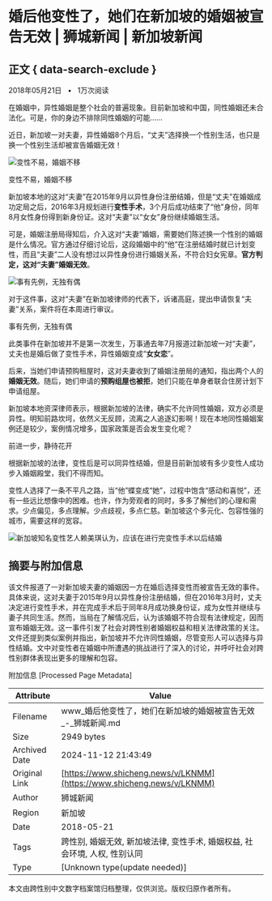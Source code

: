 # 婚后他变性了，她们在新加坡的婚姻被宣告无效 | 狮城新闻 | 新加坡新闻

## 正文 { data-search-exclude }


2018年05月21日   •   1万次阅读

在婚姻中，异性婚姻是整个社会的普遍现象。目前新加坡和中国，同性婚姻还未合法化。可是，你的身边不排除同性婚姻的可能......

近日，新加坡一对夫妻，异性婚姻8个月后，“丈夫”选择换一个性别生活，也只是换一个性别生活却被宣告婚姻无效！

![变性不易，婚姻不移](/images/image/1171/11718548.webp?1589872050)

变性不易，婚姻不移

新加坡本地的这对“夫妻”在2015年9月以异性身份注册结婚，但是“丈夫”在婚姻成功定局之后，2016年3月规划进行**变性手术**，3个月后成功结束了“他”身份，同年8月女性身份得到新身份证。这对“夫妻”以“女女”身份继续婚姻生活。

可是，婚姻注册局得知后，介入这对“夫妻”婚姻，需要她们陈述换一个性别的婚姻是什么情况。官方通过仔细讨论后，这段婚姻中的“他”在注册结婚时就已计划变性，而且“夫妻”二人没有想过以异性身份进行婚姻关系，不符合妇女宪章。**官方判定，这对“夫妻”婚姻无效**。

![事有先例，无独有偶](/images/image/1171/11718549.webp?1589872050)

对于这件事，这对“夫妻”在新加坡律师的代表下，诉诸高庭，提出申请恢复“夫妻”关系，案件将在本周进行审议。

事有先例，无独有偶

此类事件在新加坡并不是第一次发生，万事通去年7月报道过新加坡一对“夫妻”，丈夫也是婚后做了变性手术，异性婚姻变成“**女女恋**”。

后来，当她们申请预购租屋时，这对夫妻收到了婚姻注册局的通知，指出两个人的**婚姻无效**。随后，她们申请的**预购组屋也被拒**，她们只能在单身者联合住房计划下申请组屋。

新加坡本地资深律师表示，根据新加坡的法律，确实不允许同性婚姻，双方必须是异性。明知前路坎坷，依然义无反顾，流离之人追逐幻影啊！现在本地同性婚姻案例还是较少，案例情况增多，国家政策是否会发生变化呢？

前进一步，静待花开

根据新加坡的法律，变性后是可以同异性结婚，但是目前新加坡有多少变性人成功步入婚姻殿堂，我们不得而知。

变性人选择了一条不平凡之路，当“他”蝶变成“她”，过程中饱含“感动和喜悦”，还有一些远比想像中的困难。也许，作为旁观者的同时，多多了解他们的心理和需求。少点偏见，多点理解。少点歧视，多点仁慈。新加坡这个多元化、包容性强的城市，需要这样的宽容。

![新加坡知名变性艺人赖美琪认为，应该在进行完变性手术以后结婚](/images/image/1171/11718550.webp?1585737689)

## 摘要与附加信息

<!-- tcd_abstract -->
该文件报道了一对新加坡夫妻的婚姻因一方在婚后选择变性而被宣告无效的事件。具体来说，这对夫妻于2015年9月以异性身份注册结婚，但在2016年3月时，丈夫决定进行变性手术，并在完成手术后于同年8月成功换身份证，成为女性并继续与妻子共同生活。然而，当局在了解情况后，认为该婚姻不符合现有法律规定，因而宣布婚姻无效。这一事件引发了社会对跨性别者婚姻权益和相关法律政策的关注。文件还提到类似案例并指出，新加坡并不允许同性婚姻，尽管变形人可以选择与异性结婚。文中对变性者在婚姻中所遭遇的挑战进行了深入的讨论，并呼吁社会对跨性别群体表现出更多的理解和包容。
<!-- tcd_abstract_end -->

附加信息 [Processed Page Metadata]

| Attribute       | Value                                  |
|-----------------|----------------------------------------|
| Filename        | www_婚后他变性了，她们在新加坡的婚姻被宣告无效_-_狮城新闻.md                             |
| Size            | 2949 bytes                           |
| Archived Date   | 2024-11-12 21:43:49                             |
| Original Link   | [https://www.shicheng.news/v/LKNMM](https://www.shicheng.news/v/LKNMM)                       |
| Author          | 狮城新闻                               |
| Region          | 新加坡                               |
| Date            | 2018-05-21                                 |
| Tags            | 跨性别, 婚姻无效, 新加坡法律, 变性手术, 婚姻权益, 社会环境, 人权, 性别认同                                 |
| Type            | [Unknown type(update needed)]                                 |
<!-- tcd_table_end -->

本文由跨性别中文数字档案馆归档整理，仅供浏览。版权归原作者所有。
